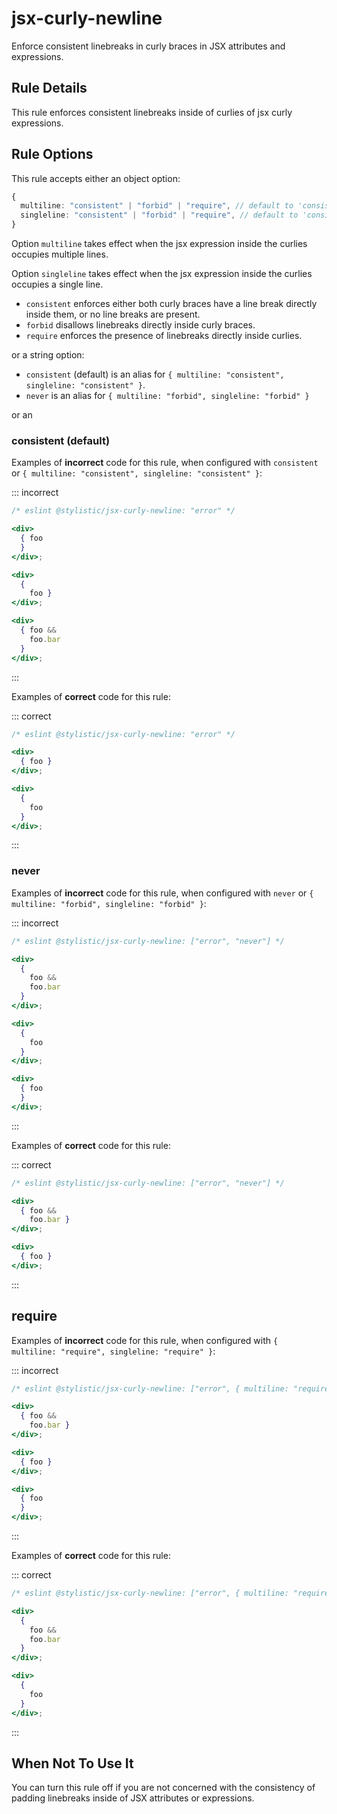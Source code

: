 # jsx-curly-newline

Enforce consistent linebreaks in curly braces in JSX attributes and expressions.

## Rule Details

This rule enforces consistent linebreaks inside of curlies of jsx curly expressions.

## Rule Options

This rule accepts either an object option:

```ts
{
  multiline: "consistent" | "forbid" | "require", // default to 'consistent'
  singleline: "consistent" | "forbid" | "require", // default to 'consistent'
}
```

Option `multiline` takes effect when the jsx expression inside the curlies occupies multiple lines.

Option `singleline` takes effect when the jsx expression inside the curlies occupies a single line.

- `consistent` enforces either both curly braces have a line break directly inside them, or no line breaks are present.
- `forbid` disallows linebreaks directly inside curly braces.
- `require` enforces the presence of linebreaks directly inside curlies.

or a string option:

- `consistent` (default) is an alias for `{ multiline: "consistent", singleline: "consistent" }`.
- `never` is an alias for `{ multiline: "forbid", singleline: "forbid" }`

or an

### consistent (default)

Examples of **incorrect** code for this rule, when configured with `consistent` or `{ multiline: "consistent", singleline: "consistent" }`:

::: incorrect

```jsx
/* eslint @stylistic/jsx-curly-newline: "error" */

<div>
  { foo
  }
</div>;

<div>
  {
    foo }
</div>;

<div>
  { foo &&
    foo.bar
  }
</div>;
```

:::

Examples of **correct** code for this rule:

::: correct

```jsx
/* eslint @stylistic/jsx-curly-newline: "error" */

<div>
  { foo }
</div>;

<div>
  {
    foo
  }
</div>;
```

:::

### never

Examples of **incorrect** code for this rule, when configured with `never` or `{ multiline: "forbid", singleline: "forbid" }`:

::: incorrect

```jsx
/* eslint @stylistic/jsx-curly-newline: ["error", "never"] */

<div>
  {
    foo &&
    foo.bar
  }
</div>;

<div>
  {
    foo
  }
</div>;

<div>
  { foo
  }
</div>;
```

:::

Examples of **correct** code for this rule:

::: correct

```jsx
/* eslint @stylistic/jsx-curly-newline: ["error", "never"] */

<div>
  { foo &&
    foo.bar }
</div>;

<div>
  { foo }
</div>;
```

:::

## require

Examples of **incorrect** code for this rule, when configured with `{ multiline: "require", singleline: "require" }`:

::: incorrect

```jsx
/* eslint @stylistic/jsx-curly-newline: ["error", { multiline: "require", singleline: "require" }] */

<div>
  { foo &&
    foo.bar }
</div>;

<div>
  { foo }
</div>;

<div>
  { foo
  }
</div>;
```

:::

Examples of **correct** code for this rule:

::: correct

```jsx
/* eslint @stylistic/jsx-curly-newline: ["error", { multiline: "require", singleline: "require" }] */

<div>
  {
    foo &&
    foo.bar
  }
</div>;

<div>
  {
    foo
  }
</div>;
```

:::

## When Not To Use It

You can turn this rule off if you are not concerned with the consistency of padding linebreaks inside of JSX attributes or expressions.
